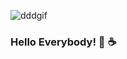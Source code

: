 
![dddgif](https://user-images.githubusercontent.com/62116253/138853504-cd542f48-a57f-4171-83ee-6f3309c20010.gif)


### Hello Everybody! :musical_note: :coffee:

<!--
**antonietamg/antonietamg** is a ✨ _special_ ✨ repository because its `README.md` (this file) appears on your GitHub profile.

Here are some ideas to get you started:

- 🔭 I’m currently working on ...
- 🌱 I’m currently learning ...
- 👯 I’m looking to collaborate on ...
- 🤔 I’m looking for help with ...
- 💬 Ask me about ...
- 📫 How to reach me: ...
- 😄 Pronouns: ...
- ⚡ Fun fact: ...
-->
